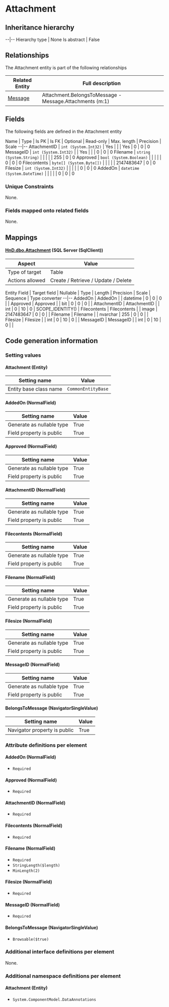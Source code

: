﻿Attachment
================

## Inheritance hierarchy

--|--
Hierarchy type | None
Is abstract | False

## Relationships

The Attachment entity is part of the following relationships 

Related Entity | Full description 
--|--
[Message](../../_DefaultGroup/Entities/Message.htm) | Attachment.BelongsToMessage - Message.Attachments (m:1) 

## Fields

The following fields are defined in the Attachment entity 

Name | Type | Is PK | Is FK | Optional | Read-only | Max. length | Precision | Scale
--|--
AttachmentID | `int (System.Int32)` |  Yes |  |  | Yes | 0 | 0 | 0
MessageID | `int (System.Int32)` |   | Yes |  |  | 0 | 0 | 0
Filename | `string (System.String)` |   |  |  |  | 255 | 0 | 0
Approved | `bool (System.Boolean)` |   |  |  |  | 0 | 0 | 0
Filecontents | `byte[] (System.Byte[])` |   |  |  |  | 2147483647 | 0 | 0
Filesize | `int (System.Int32)` |   |  |  |  | 0 | 0 | 0
AddedOn | `datetime (System.DateTime)` |   |  |  |  | 0 | 0 | 0

### Unique Constraints
None.

### Fields mapped onto related fields
None.

## Mappings

#### [HnD.dbo.Attachment](../../../SQL_Server_SqlClient/HnD/dbo/Attachment.htm) (SQL Server (SqlClient))

Aspect | Value
--|--
Type of target | Table
Actions allowed | Create / Retrieve / Update / Delete

Entity Field | Target field | Nullable | Type | Length | Precision | Scale | Sequence | Type converter
--|--
AddedOn | AddedOn |  | datetime | 0 | 0 | 0 |  | 
Approved | Approved |  | bit | 0 | 0 | 0 |  | 
AttachmentID | AttachmentID |  | int | 0 | 10 | 0 | SCOPE_IDENTITY() | 
Filecontents | Filecontents |  | image | 2147483647 | 0 | 0 |  | 
Filename | Filename |  | nvarchar | 255 | 0 | 0 |  | 
Filesize | Filesize |  | int | 0 | 10 | 0 |  | 
MessageID | MessageID |  | int | 0 | 10 | 0 |  | 

## Code generation information

### Setting values
#### Attachment (Entity)
Setting name | Value
--|--
Entity base class name | `CommonEntityBase`

#### AddedOn (NormalField)
Setting name | Value
--|--
Generate as nullable type | True
Field property is public | True

#### Approved (NormalField)
Setting name | Value
--|--
Generate as nullable type | True
Field property is public | True

#### AttachmentID (NormalField)
Setting name | Value
--|--
Generate as nullable type | True
Field property is public | True

#### Filecontents (NormalField)
Setting name | Value
--|--
Generate as nullable type | True
Field property is public | True

#### Filename (NormalField)
Setting name | Value
--|--
Generate as nullable type | True
Field property is public | True

#### Filesize (NormalField)
Setting name | Value
--|--
Generate as nullable type | True
Field property is public | True

#### MessageID (NormalField)
Setting name | Value
--|--
Generate as nullable type | True
Field property is public | True

#### BelongsToMessage (NavigatorSingleValue)
Setting name | Value
--|--
Navigator property is public | True

### Attribute definitions per element

#### AddedOn (NormalField)

* `Required`

#### Approved (NormalField)

* `Required`

#### AttachmentID (NormalField)

* `Required`

#### Filecontents (NormalField)

* `Required`

#### Filename (NormalField)

* `Required`
* `StringLength($length)`
* `MinLength(2)`

#### Filesize (NormalField)

* `Required`

#### MessageID (NormalField)

* `Required`

#### BelongsToMessage (NavigatorSingleValue)

* `Browsable($true)`


### Additional interface definitions per element

None.

### Additional namespace definitions per element

#### Attachment (Entity)

* `System.ComponentModel.DataAnnotations`

